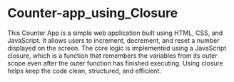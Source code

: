 # Counter-app_using_Closure
This Counter App is a simple web application built using HTML, CSS, and JavaScript. It allows users to increment, decrement, and reset a number displayed on the screen. The core logic is implemented using a JavaScript closure, which is a function that remembers the variables from its outer scope even after the outer function has finished executing. Using closure helps keep the code clean, structured, and efficient.
